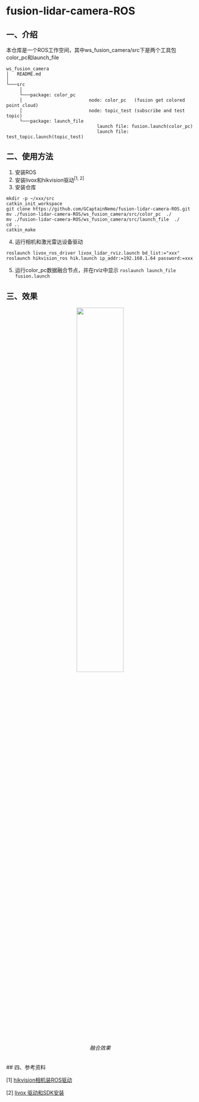 # fusion-lidar-camera-ROS
## 一、介绍
本仓库是一个ROS工作空间，其中ws_fusion_camera/src下是两个工具包color_pc和launch_file
```
ws_fusion_camera
│   README.md
│   
└───src
     │
     └───package: color_pc
     │                         node: color_pc   (fusion get colored point cloud)
     │                         node: topic_test (subscribe and test topic)
     └───package: launch_file
                                  launch file: fusion.launch(color_pc)
                                  launch file: test_topic.launch(topic_test)

```

## 二、使用方法
1. 安装ROS
2. 安装livox和hikvision驱动<sup>[1, 2]</sup>
3. 安装仓库
```
mkdir -p ~/xxx/src
catkin_init_workspace
git clone https://github.com/GCaptainNemo/fusion-lidar-camera-ROS.git
mv ./fusion-lidar-camera-ROS/ws_fusion_camera/src/color_pc  ./
mv ./fusion-lidar-camera-ROS/ws_fusion_camera/src/launch_file  ./
cd ..
catkin_make

```
4. 运行相机和激光雷达设备驱动
```
roslaunch livox_ros_driver livox_lidar_rviz.launch bd_list:="xxx"
roslaunch hikvision_ros hik.launch ip_addr:=192.168.1.64 password:=xxx

```
5. 运行color_pc数据融合节点，并在rviz中显示
```roslaunch launch_file fusion.launch``` 

## 三、效果
<p align="center"><img src="./result/result.png"  width=50%></p>
<h6 align="center"> 融合效果</h6>
## 四、参考资料



[1] [hikvision相机装ROS驱动](https://blog.csdn.net/qq_37534947/article/details/116432115)

[2] [livox 驱动和SDK安装](https://github.com/Livox-SDK/Livox-SDK)



